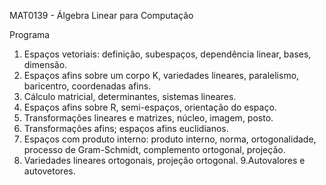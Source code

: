 MAT0139 - Álgebra Linear para Computação

Programa

1. Espaços vetoriais: definição, subespaços, dependência linear, bases, dimensão. 
2. Espaços afins
sobre um corpo K, variedades lineares, paralelismo, baricentro, coordenadas afins. 
3. Cálculo matricial, determinantes, sistemas lineares. 
4. Espaços afins sobre R, semi-espaços, orientação do espaço. 
5. Transformações lineares e matrizes, núcleo, imagem, posto. 
6. Transformações afins; espaços afins euclidianos. 
7. Espaços com produto interno: produto interno, norma, ortogonalidade, processo de Gram-Schmidt, complemento ortogonal, projeção.
8. Variedades lineares ortogonais, projeção ortogonal. 
9.Autovalores e autovetores.
